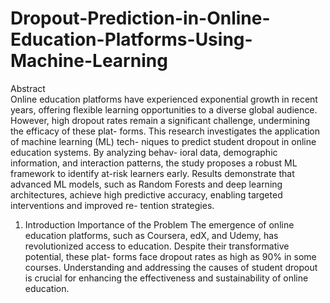 # Dropout-Prediction-in-Online-Education-Platforms-Using-Machine-Learning

Abstract	
Online education platforms have experienced exponential growth in recent years,
offering flexible learning opportunities to a diverse global audience. However, high
dropout rates remain a significant challenge, undermining the efficacy of these plat-
forms. This research investigates the application of machine learning (ML) tech-
niques to predict student dropout in online education systems. By analyzing behav-
ioral data, demographic information, and interaction patterns, the study proposes
a robust ML framework to identify at-risk learners early. Results demonstrate that
advanced ML models, such as Random Forests and deep learning architectures,
achieve high predictive accuracy, enabling targeted interventions and improved re-
tention strategies.
1. Introduction
Importance of the Problem
The emergence of online education platforms, such as Coursera, edX, and Udemy, has
revolutionized access to education. Despite their transformative potential, these plat-
forms face dropout rates as high as 90% in some courses. Understanding and addressing
the causes of student dropout is crucial for enhancing the effectiveness and sustainability
of online education.
